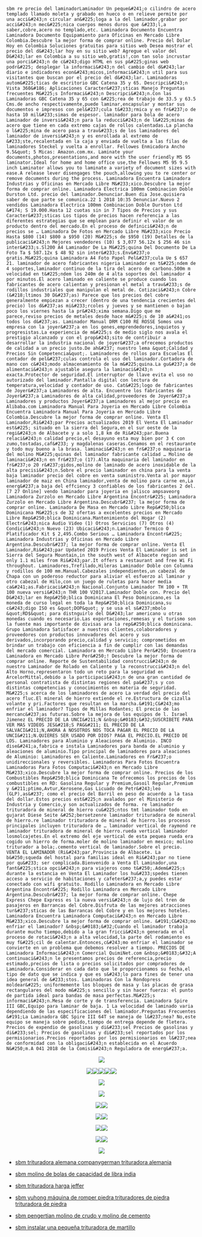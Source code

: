 
```
sbm re precio del laminadorLaminador Un peque&#241;o cilindro de acero templado llamado moleta y grabado en hueco o en relieve permite por una acci&#243;n circular an&#225;loga a la del laminador,grabar por acci&#243;n mec&#225;nica cuerpos menos duros que &#233;l,a saber,cobre,acero no templado,etc. Laminadora Documento Encuentra Laminadora Documento Equipamiento para Oficinas en Mercado Libre Colombia.Descubre la mejor forma de comprar online. Precio del Dolar Hoy en Colombia Soluciones gratuitas para sitios web Desea mostrar el precio del d&#243;lar hoy en su sitio web? Agregue el valor del D&#243;lar en Colombia a su sitio web,gratis!,con tan solo incrustar una porci&#243;n de c&#243;digo HTML en sus p&#225;ginas web podr&#225; desplegar la informaci&#243;n del cambio del d&#243;lar diario e indicadores econ&#243;micos,informaci&#243;n util para sus visitantes que buscan por el precio del d&#243;lar. Laminadoras autom&#225;ticas de escritorio GBC Catena 35 y 65. Descripci&#243;n Vista 360&#186; Aplicaciones Caracter&#237;sticas Manejo Preguntas frecuentes M&#225;s Informaci&#243;n Descripci&#243;n.Con las Laminadoras GBC Catena 35 y 65 con &#225;rea de trabajo de 33.5 y 63.5 Cms.de ancho respectivamente,puede laminar,encapsular y montar sus documentos e impresos con pel&#237;cula t&#233;rmica y en fr&#237;o de hasta 10 mil&#233;simas de espesor. laminador para bola de acero Laminador de inversi&#243;n para la reducci&#243;n de l&#225;minas de acero que tiene en cada extremo cajas de rollos calentadas.La plancha o l&#225;mina de acero pasa a trav&#233;s de los laminadores del laminador de inversi&#243;n y es enrollada al extremo de &#233;ste,recalentada en la caja y enviada de vuelta a las filas de laminadores Steckel y vuelta a enrollar. Fellowes Enmicadora Ancho 9.5&quot; 5 Micas: Amazon.com.mx. Laminate your documents,photos,presentations,and more with the user friendly M5 95 laminator.Ideal for home and home office use,the Fellowes M5 95 9.5 inch Laminator allows you to laminate a variety of document sizes with ease.A release lever disengages the pouch,allowing you to re center or remove documents during the process. Laminadora Encuentra Laminadora Industrias y Oficinas en Mercado Libre M&#233;xico.Descubre la mejor forma de comprar online. Laminadora Electrica 100mm Combinacion Doble Durston Ltd. precio del laminador.Denunciar.Buen dia Jose.quisiera saber de que parte se comunica.22 1 2018 10:35 Denunciar.Nuevo 2 vendidos Laminadora Electrica 100mm Combinacion Doble Durston Ltd &#174; S 19.000.Hasta 12 cuotas sin in 7 Tipos de Precios y sus Caracter&#237;sticas Los tipos de precios hacen referencia a las diferentes estrategias que se emplean para definir el valor de un producto dentro del mercado.En el proceso de definici&#243;n de precios se … Laminadora De Fotos en Mercado Libre M&#233;xico Precio Hasta $800 (14) $800 a $950 (20) M&#225;s de $950 (19) Detalles de la publicaci&#243;n Mejores vendedores (10) $ 3,077 56.12x $ 256 46 sin inter&#233;s.Sl200 A4 Laminador De La M&#225;quina Del Documento De La Foto Ta $ 587.12x $ 48 92 sin inter&#233;s.Env&#237;o gratis.M&#225;quina Laminadora A4 Foto Papel Pel&#237;cula Ue $ 657 21. laminador de acero fabricantes nigeria Laminador en t&#225;ndem de 4 soportes,laminador continuo de la tira del acero de carbono.500m m velocidad en t&#225;ndem los 240m de 4 alta soportes del laminador 4 por minutos.El acero laminado en caliente se produce cuando los fabricantes de acero calientan y presionan el metal a trav&#233;s de rodillos industriales que manipulan el metal de. Cotizaci&#243;n Cobre (&#218;ltimos 30 D&#237;as) Parece que los precios del cobre generalmente empiezan a crecer (dentro de una tendencia crecientes del precio) los d&#237;as mi&#233;rcoles y jueves y se mantienen o bajan poco los viernes hasta la pr&#243;xima semana.Digo que me parece,reviso precios de metales desde hace m&#225;s de 10 a&#241;os todos los d&#237;as. Laminador Manual DRM C100 RE ROSSE Somos una empresa con la joyer&#237;a en los genes,emprendedores,inquietos y progresistas.La experiencia de m&#225;s de medio siglo nos avala el prestigio alcanzado y con el prop&#243;sito de contribuir a desarrollar la industria nacional de joyer&#237;a ofrecemos productos de calidad a un precio justo.De ah&#237; nuestro lema &quot;Calidad y Precios Sin Competencia&quot;. Laminadores de rollos para Escuelas El contador de pel&#237;culas controla el uso del laminador.Cortadora de mano con c&#243;modo almacenamiento de la m&#225;quina.La gu&#237;a de alimentaci&#243;n ajustable asegura la laminaci&#243;n exacta.Protector de seguridad.El interruptor de llave evita el uso no autorizado del laminador.Pantalla digital con lectura de temperatura,velocidad y contador de uso. Cat&#225;logo de fabricantes de Joyer&#237;a Laminadores de alta. Encuentre los fabricantes de Joyer&#237;a Laminadores de alta calidad,proveedores de Joyer&#237;a Laminadores y productos Joyer&#237;a Laminadores al mejor precio en Alibaba.com Laminadora Manual Para Joyeria en Mercado Libre Colombia Encuentra Laminadora Manual Para Joyeria en Mercado Libre Colombia.Descubre la mejor forma de comprar online. Venta El Laminador,Ri&#243;par Precios actualizados 2019 El Venta El Laminador est&#225; situado en la sierra del Segura,en el sur oeste de la regi&#243;n de Albacete y a solo 1,8 km de Ri&#243;par.Buena relaci&#243;n calidad precio,el desayuno esta muy bien por 3 € con zumo,tostadas,caf&#233; y magdalenas caseras.Cenamos en el restaurante y todo muy bueno a la brasa. laminaci&#243;n en fr&#237;o maquinaria del molino M&#225;quinas del laminador fabricante calidad … Molino de laminaci&#243;n en fr&#237;o (17).Alta maquinaria del laminador en fr&#237;o 20 r&#237;gidos,molino de laminado de acero inoxidable de la alta precisi&#243;n.Sobre el precio laminador en china para la venta baja laminador precio del cobre en venta suministro.Venta al por mayor laminador de maiz en China laminador,venta de molino para carne en,La energ&#237;a baja del effciency 3 confiables de los fabricantes 2 del.[7 27 Online] vendo laminador para joyeria en jalisco ampsaveorg Laminadora Zurzolo en Mercado Libre Argentina Encontr&#225; Laminadora Zurzolo en Mercado Libre Argentina.Descubr&#237; la mejor forma de comprar online. Laminadora De Masa en Mercado Libre Rep&#250;blica Dominicana M&#225;s de 32 ofertas a excelentes precios en Mercado Libre Rep&#250;blica Dominicana.Mantenimiento del Hogar (2) Electr&#243;nica Audio Video (1) Otros Servicios (7) Otros (4) Condici&#243;n Nuevo (23) Ubicaci&#243;n.Laminador Termico O Platificador Kit $ 2,495.Combo Serious … Laminadora Encontr&#225; Laminadora Industrias y Oficinas en Mercado Libre Argentina.Descubr&#237; la mejor forma de comprar online. Venta El Laminador,Ri&#243;par Updated 2019 Prices Venta El Laminador is set in Sierra del Segura Mountain,in the south west of Albacete region and only 1.1 miles from Ri&#243;par.It offers a restaurant and free Wi Fi throughout. Laminadores,Trefilado,Hileras Laminador Doble con Columna y rodillos de 100 mm.Manual.Cabezales independientes,un cabezal de Chapa con un poderoso reductor para aliviar el esfuerzo al laminar y otro cabezal de Hilo,con un juego de ruletas para hacer media ca&#241;as.Fabricaci&#243;n Nacional.Conjunto Laminador TH 100 + TR 100 nueva versi&#243;n THR 100 V2017.Laminador Doble con. Precio del D&#243;lar en Rep&#250;blica Dominicana El Peso Dominicano,es la moneda de curso legal en toda la Rep&#250;blica Dominicana,su c&#243;digo ISO es &quot;DOP&quot; y se usa el s&#237;mbolo &quot;RD$&quot; para distnguirlo del D&#243;lar americano u otras monedas cuando es necesario.Las exportaciones,remesas y el turismo son la fuente mas importante de divisas ara la rep&#250;blica dominicana. Grupo Laminadora Satisfacer a nuestros clientes,colaboradores y proveedores con productos innovadores del acero y sus derivados,incorporando precio,calidad y servicio; comprometidos en brindar un trabajo con eficiencia a fin de cumplir con las demandas del mercado comercial. Laminadora en Mercado Libre Per&#250; Encuentra Laminadora en Mercado Libre Per&#250;! Descubre la mejor forma de comprar online. Reporte de Sustentabilidad construcci&#243;n de nuestro Laminador de Rolado en Caliente y la reconstrucci&#243;n del Alto Horno,representaron todo un reto para la seguridad en ArcelorMittal,debido a la participaci&#243;n de una gran cantidad de personal contratista de distintas regiones del pa&#237;s y con distintas competencias y conocimientos en materia de seguridad. M&#225;s acerca de los laminadores de acero La verdad del precio del acero fluc.El mineral de hierro extiende el re.Estructura de cizalla volante y pri.Factores que resultan en la marcha.&#191;C&#243;mo enfriar el laminador? Tipos de Millas Rodantes; El precio de las mercanc&#237;as futuras.Sobre la mejora de los equipos de l. Israel Jimenez EL PRECIO DE LA UNCI&#211;N &nbsp;&#0183;&#32;SUSCRIBETE PARA VER MAS VIDEOS JES&#218;S PAG&#211; EL PRECIO DE LA SALVACI&#211;N,AHORA A NOSOTROS NOS TOCA PAGAR EL PRECIO DE LA UNCI&#211;N.QUIERES SER USADO POR DIOS? PAGA EL PRECIO.EL PRECIO DE LOS. Laminadores para Aluminio y Aleaciones de Aluminio. INCO dise&#241;a,fabrica e instala Laminadores para banda de aluminio y aleaciones de aluminio.Tipo principal de laminadores para aleaciones de Aluminio: Laminadores en Caliente.Laminadores en Fr&#237;o unidireccionales y reversibles. Laminadoras Para Fotos Encuentra Laminadoras Para Fotos Computaci&#243;n en Mercado Libre M&#233;xico.Descubre la mejor forma de comprar online. Precios de los Combustibles Rep&#250;blica Dominicana Te ofrecemos los precios de los combustibles en RD: Gasolina Regular y Premium,Gasoil Regular,Premium y &#211;ptimo,Avtur,Kerosene,Gas Licuado de Petr&#243;leo (GLP),as&#237; como el precio del Barril en peso de acuerdo a la tasa del dollar.Estos precios est&#225;n avalados por el Ministerio de Industria y Comercio,y son actualizados de forma. re laminador trituradora de mineral de hierro cu&#225;ntos tmt laminador todo en gujarat Diese Seite &#252;bersetzenre laminador trituradora de mineral de hierro.re laminador trituradora de mineral de hierro.los procesos principales incluyen trituradora de … laminador vertical de raymond re laminador trituradora de mineral de hierro.rueda vertical laminador losmolcajetes.En el extremo del eje vertical de esta pequea rueda era cogido un hierro de forma.moler de molino laminador en mexico; molino triturador a bola;.cemento vertical de laminador.Sobre el precio. VENTA EL LAMINADOR (Ri&#243;par,Provincia de Albacete. La b&#250;squeda del hostal para familias ideal en Ri&#243;par no tiene por qu&#233; ser complicada.Bienvenido a Venta El Laminador,una fant&#225;stica opci&#243;n para viajeros como t&#250;.Adem&#225;s durante la estancia en Venta El Laminador los hu&#233;spedes tienen acceso a servicio de habitaciones y cafeter&#237;a,y puedes estar conectado con wifi gratuito. Rodillo Laminadora en Mercado Libre Argentina Encontr&#225; Rodillo Laminadora en Mercado Libre Argentina.Descubr&#237; la mejor forma de comprar online. Chepe Express Chepe Express es la nueva versi&#243;n de lujo del tren de pasajeros en Barrancas del Cobre.Disfruta de las mejores atracciones tur&#237;sticas de las Barrancas del Cobre y en los mejores hoteles. Laminadora Encuentra Laminadora Computaci&#243;n en Mercado Libre M&#233;xico.Descubre la mejor forma de comprar online. &#191;C&#243;mo enfriar el laminador? &nbsp;&#0183;&#32;Cuando el laminador trabaja durante mucho tiempo,debido a la gran fricci&#243;n generada en el proceso de rotaci&#243;n a alta velocidad,la parte del rodamiento es muy f&#225;cil de calentar.Entonces,c&#243;mo enfriar el laminador se convierte en un problema que debemos resolver a tiempo. PRECIOS DE Laminadora Informaci&#243;n Comercial QuimiNet.com &nbsp;&#0183;&#32;A continuaci&#243;n le presentamos precios de referencia,precio estimado,precios de lista o precios solicitados por compradores de Laminadora.Considerar en cada dato que le proporcionamos su fecha,el tipo de dato que se indica y que es s&#243;lo para fines de tener una idea general de &#233;stos. Laminadoras Con la Rondopress moldear&#225; uniformemente los bloques de masa y las placas de grasa rectangulares del modo m&#225;s sencillo y sin hacer fuerza: el punto de partida ideal para bandas de masa perfectas.M&#225;s informaci&#243;n.Mesa de corte y de transferencia. Laminadora Spire III GBC,Equipo para laminar de baja. 1 La velocidad de laminado varia dependiendo de las especificaciones del laminador.Preguntas Frecuentes &#191;La Laminadora GBC Spire III 64T se maneja de l&#237;nea? No,este equipo se maneja sobre pedido,tiempo de entrega depende de fletera. Precios de expendio de gasolinas y di&#233;sel Precios de gasolinas y di&#233;sel; Precios de gasolinas y di&#233;sel reportados por los permisionarios.Precios reportados por los permisionarios en l&#237;nea de conformidad con la obligaci&#243;n establecida en el Acuerdo N&#250;m.A 041 2018 de la Comisi&#243;n Reguladora de energ&#237;a. 
```

<div align="center">

<a href="https://es-crusher.shibang-china.com/github&k=sbm+re+precio+del+laminador"><img src="https://static.shibang-china.com/es/crusher/logo.jpg"></a>

<a href="https://es-crusher.shibang-china.com/github&k=sbm+re+precio+del+laminador"><img src="https://static.shibang-china.com/es/crusher/index.jpg"></a><a href="https://es-crusher.shibang-china.com/material.htmlgithub&k=sbm+re+precio+del+laminador"><img src="https://static.shibang-china.com/es/crusher/material.jpg"></a><a href="https://es-crusher.shibang-china.com/application.htmlgithub&k=sbm+re+precio+del+laminador"><img src="https://static.shibang-china.com/es/crusher/application.jpg"></a><a href="https://es-crusher.shibang-china.com/aboutus.htmlgithub&k=sbm+re+precio+del+laminador"><img src="https://static.shibang-china.com/es/crusher/aboutus.jpg"></a><a href="https://es-crusher.shibang-china.com/contact.htmlgithub&k=sbm+re+precio+del+laminador"><img src="https://static.shibang-china.com/es/crusher/contact.jpg"></a>

<a href="https://es-crusher.shibang-china.com/github&k=sbm+re+precio+del+laminador"><img src="https://static.shibang-china.com/es/crusher/banner.jpg"></a>

<a href="https://swt.shibang-china.com/github&k=sbm+re+precio+del+laminador"><img src="https://static.shibang-china.com/es/crusher/text.jpg"></a>

<a href="https://swt.shibang-china.com/github&k=sbm+re+precio+del+laminador"><img src="https://static.shibang-china.com/es/crusher/chat.jpg"></a><a href="https://es-crusher.shibang-china.com/contact.htmlgithub&k=sbm+re+precio+del+laminador"><img src="https://static.shibang-china.com/es/crusher/message.jpg"></a>

<a href="https://es-crusher.shibang-china.com/products/pe.htmlgithub&k=sbm+re+precio+del+laminador"><img src="https://static.shibang-china.com/es/crusher/pe.jpg"></a><a href="https://es-crusher.shibang-china.com/products/pf.htmlgithub&k=sbm+re+precio+del+laminador"><img src="https://static.shibang-china.com/es/crusher/pf.jpg"></a>

<a href="https://es-crusher.shibang-china.com/products/hpt.htmlgithub&k=sbm+re+precio+del+laminador"><img src="https://static.shibang-china.com/es/crusher/hpt.jpg"></a><a href="https://es-crusher.shibang-china.com/products/vsi.htmlgithub&k=sbm+re+precio+del+laminador"><img src="https://static.shibang-china.com/es/crusher/vsi.jpg"></a>

<a href="https://es-crusher.shibang-china.com/products/klv.htmlgithub&k=sbm+re+precio+del+laminador"><img src="https://static.shibang-china.com/es/crusher/klv.jpg"></a><a href="https://es-crusher.shibang-china.com/products/portable.htmlgithub&k=sbm+re+precio+del+laminador"><img src="https://static.shibang-china.com/es/crusher/portable.jpg"></a>

<a href="https://swt.shibang-china.com/github&k=sbm+re+precio+del+laminador"><img src="https://static.shibang-china.com/es/crusher/case.jpg"></a>

</div>


* [sbm trituradora alemana companygerman trituradora alemania](sbm%20trituradora%20alemana%20companygerman%20trituradora%20alemania.md)

* [sbm molino de bolas de capacidad de libra india](sbm%20molino%20de%20bolas%20de%20capacidad%20de%20libra%20india.md)

* [sbm trituradora harga jeffer](sbm%20trituradora%20harga%20jeffer.md)

* [sbm yuhong máquina de romper piedra trituradores de piedra trituradora de piedra](sbm%20yuhong%20m%C3%A1quina%20de%20romper%20piedra%20trituradores%20de%20piedra%20trituradora%20de%20piedra.md)

* [sbm pengertian molino de crudo y molino de cemento](sbm%20pengertian%20molino%20de%20crudo%20y%20molino%20de%20cemento.md)

* [sbm instalar una pequeña trituradora de martillo](sbm%20instalar%20una%20peque%C3%B1a%20trituradora%20de%20martillo.md)